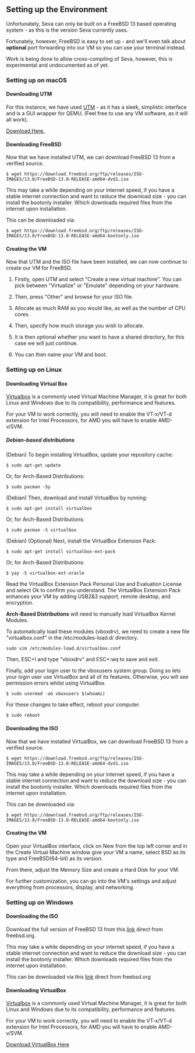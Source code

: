 ## Setting up the Environment

Unfortunately, Seva can only be built on a FreeBSD 13 based operating system - as this is the version Seva currently uses. 

Fortunately, however, FreeBSD is easy to set up - and we'll even talk about **optional** port forwarding into our VM so you can use your terminal instead.

Work is being done to allow cross-compiling of Seva, however, this is experimental and undocumented as of yet.

### <strong>Setting up on macOS</strong>

#### Downloading UTM
For this instance, we have used [UTM](https://mac.getutm.app) - as it has a sleek, simplistic interface and is a GUI wrapper for QEMU. (Feel free to use any VM software, as it will all work).

[Download Here.](https://mac.getutm.app)

#### Downloading FreeBSD
Now that we have installed UTM, we can download FreeBSD 13 from a verified source.

~~~ shell
$ wget https://download.freebsd.org/ftp/releases/ISO-IMAGES/13.0/FreeBSD-13.0-RELEASE-amd64-dvd1.iso
~~~

This may take a while depending on your internet speed, if you have a stable internet connection and want to reduce the download size - you can install the bootonly installer. Which downloads required files from the internet upon installation.

This can be downloaded via:

~~~ shell
$ wget https://download.freebsd.org/ftp/releases/ISO-IMAGES/13.0/FreeBSD-13.0-RELEASE-amd64-bootonly.iso
~~~

#### Creating the VM

Now that UTM and the ISO file have been installed, we can now continue to create our VM for FreeBSD.

 1. Firstly, open UTM and select "Create a new virtual machine". You can pick between "Virtualize" or "Emulate" depending on your hardware. 

 2. Then, press "Other" and browse for your ISO file. 

 3. Allocate as much RAM as you would like, as well as the number of CPU cores. 

 4. Then, specify how much storage you wish to allocate.

 5. It is then optional whether you want to have a shared directory, for this case we will just continue.

 6. You can then name your VM and boot.

### <strong>Setting up on Linux</strong>
#### Downloading Virtual Box
[Virtualbox](https://www.virtualbox.org) is a commonly used Virtual Machine Manager, it is great for both Linux and Windows due to its compatibility, performance and features.

For your VM to work correctly, you will need to enable the VT-x/VT-d extension for Intel Processors, for AMD you will have to enable AMD-v/SVM.

##### Debian-based distributions
(Debian) To begin installing VirtualBox, update your repository cache:

~~~ shell
$ sudo apt-get update
~~~

Or, for Arch-Based Distributions:

~~~ shell
$ sudo pacman -Sy
~~~

(Debian) Then, download and install VirtualBox by running:

~~~ shell
$ sudo apt-get install virtualbox
~~~

Or, for Arch-Based Distributions:

~~~ shell
$ sudo pacman -S virtualbox
~~~

(Debian) (Optional) Next, install the VirtualBox Extension Pack:

~~~ shell
$ sudo apt-get install virtualbox-ext-pack
~~~

Or, for Arch-Based Distributions:

~~~ shell
$ yay -S virtualbox-ext-oracle
~~~

Read the VirtualBox Extension Pack Personal Use and Evaluation License and select Ok to confirm you understand. The VirtualBox Extension Pack enhances your VM by adding USB2&3 support, remote desktop, and encryption.

<strong>Arch-Based Distributions</strong> will need to manually load VirtualBox Kernel Modules.

To automatically load these modules (vboxdrv), we need to create a new file "virtualbox.conf" in the /etc/modules-load.d/ directory.

~~~ shell
sudo vim /etc/modules-load.d/virtualbox.conf
~~~

Then, ESC+I and type "vboxdrv" and ESC+:wq to save and exit.

Finally, add your login user to the vboxusers system group. Doing so lets your login user use VirtualBox and all of its features. Otherwise, you will see permission errors whilst using VirtualBox.

~~~ shell
$ sudo usermod -aG vboxusers $(whoami)
~~~

For these changes to take effect, reboot your computer.

~~~ shell
$ sudo reboot
~~~

#### Downloading the ISO
Now that we have installed VirtualBox, we can download FreeBSD 13 from a verified source.

~~~ shell
$ wget https://download.freebsd.org/ftp/releases/ISO-IMAGES/13.0/FreeBSD-13.0-RELEASE-amd64-dvd1.iso
~~~

This may take a while depending on your internet speed, if you have a stable internet connection and want to reduce the download size - you can install the bootonly installer. Which downloads required files from the internet upon installation.

This can be downloaded via:

~~~ shell
$ wget https://download.freebsd.org/ftp/releases/ISO-IMAGES/13.0/FreeBSD-13.0-RELEASE-amd64-bootonly.iso
~~~

#### Creating the VM
Open your VirtualBox interface, click on New from the top left corner and in the Create Virtual Machine window give your VM a name, select BSD as its type and FreeBSD(64-bit) as its version.

From there, adjust the Memory Size and create a Hard Disk for your VM.

For further customization, you can go into the VM's settings and adjust everything from processors, display, and networking.

### <strong>Setting up on Windows</strong>

#### Downloading the ISO
Download the full version of FreeBSD 13 from this [link](https://download.freebsd.org/ftp/releases/ISO-IMAGES/13.0/FreeBSD-13.0-RELEASE-amd64-dvd1.iso) direct from freebsd.org.

This may take a while depending on your internet speed, if you have a stable internet connection and want to reduce the download size - you can install the bootonly installer. Which downloads required files from the internet upon installation.

This can be downloaded via this [link](https://download.freebsd.org/ftp/releases/ISO-IMAGES/13.0/FreeBSD-13.0-RELEASE-amd64-bootonly.iso) direct from freebsd.org

#### Downloading VirtualBox
[Virtualbox](https://www.virtualbox.org) is a commonly used Virtual Machine Manager, it is great for both Linux and Windows due to its compatibility, performance and features.

For your VM to work correctly, you will need to enable the VT-x/VT-d extension for Intel Processors, for AMD you will have to enable AMD-v/SVM.

[Download VirtualBox Here](https://www.virtualbox.org/wiki/Downloads)